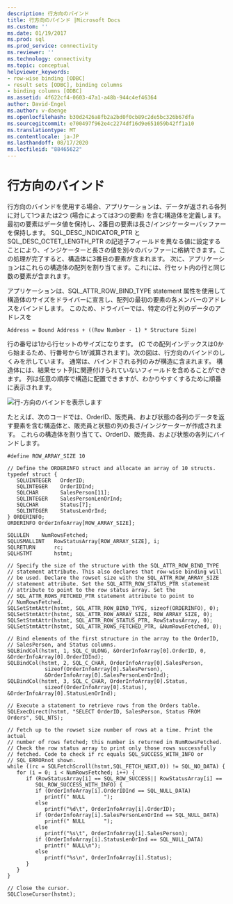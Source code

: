 ```yaml
---
description: 行方向のバインド
title: 行方向のバインド |Microsoft Docs
ms.custom: ''
ms.date: 01/19/2017
ms.prod: sql
ms.prod_service: connectivity
ms.reviewer: ''
ms.technology: connectivity
ms.topic: conceptual
helpviewer_keywords:
- row-wise binding [ODBC]
- result sets [ODBC], binding columns
- binding columns [ODBC]
ms.assetid: 4f622cf4-0603-47a1-a48b-944c4ef46364
author: David-Engel
ms.author: v-daenge
ms.openlocfilehash: b30d2426a8fb2a2bd0f0cb89c2de5bc326b67dfa
ms.sourcegitcommit: e700497f962e4c2274df16d9e651059b42ff1a10
ms.translationtype: MT
ms.contentlocale: ja-JP
ms.lasthandoff: 08/17/2020
ms.locfileid: "88465622"
---
```

# <a name="row-wise-binding"></a>行方向のバインド
行方向のバインドを使用する場合、アプリケーションは、データが返される各列に対して1つまたは2つ (場合によっては3つの要素) を含む構造体を定義します。 最初の要素はデータ値を保持し、2番目の要素は長さ/インジケーターバッファーを保持します。 SQL_DESC_INDICATOR_PTR と SQL_DESC_OCTET_LENGTH_PTR の記述子フィールドを異なる値に設定することにより、インジケーターと長さの値を別々のバッファーに格納できます。この処理が完了すると、構造体に3番目の要素が含まれます。 次に、アプリケーションはこれらの構造体の配列を割り当てます。これには、行セット内の行と同じ数の要素が含まれます。  
  
 アプリケーションは、SQL_ATTR_ROW_BIND_TYPE statement 属性を使用して構造体のサイズをドライバーに宣言し、配列の最初の要素の各メンバーのアドレスをバインドします。 このため、ドライバーでは、特定の行と列のデータのアドレスを  
  
```  
Address = Bound Address + ((Row Number - 1) * Structure Size)  
```  
  
 行の番号は1から行セットのサイズになります。 (C での配列インデックスは0から始まるため、行番号から1が減算されます)。次の図は、行方向のバインドのしくみを示しています。 通常は、バインドされる列のみが構造に含まれます。 構造体には、結果セット列に関連付けられていないフィールドを含めることができます。 列は任意の順序で構造に配置できますが、わかりやすくするために順番に表示されます。  
  
 ![行&#45;方向のバインドを表示します](../../../odbc/reference/develop-app/media/pr22.gif "pr22")  
  
 たとえば、次のコードでは、OrderID、販売員、および状態の各列のデータを返す要素を含む構造体と、販売員と状態の列の長さ/インジケーターが作成されます。 これらの構造体を割り当てて、OrderID、販売員、および状態の各列にバインドします。  
  
```  
#define ROW_ARRAY_SIZE 10  
  
// Define the ORDERINFO struct and allocate an array of 10 structs.  
typedef struct {  
   SQLUINTEGER   OrderID;  
   SQLINTEGER    OrderIDInd;  
   SQLCHAR       SalesPerson[11];  
   SQLINTEGER    SalesPersonLenOrInd;  
   SQLCHAR       Status[7];  
   SQLINTEGER    StatusLenOrInd;  
} ORDERINFO;  
ORDERINFO OrderInfoArray[ROW_ARRAY_SIZE];  
  
SQLULEN    NumRowsFetched;  
SQLUSMALLINT   RowStatusArray[ROW_ARRAY_SIZE], i;  
SQLRETURN      rc;  
SQLHSTMT       hstmt;  
  
// Specify the size of the structure with the SQL_ATTR_ROW_BIND_TYPE  
// statement attribute. This also declares that row-wise binding will  
// be used. Declare the rowset size with the SQL_ATTR_ROW_ARRAY_SIZE  
// statement attribute. Set the SQL_ATTR_ROW_STATUS_PTR statement  
// attribute to point to the row status array. Set the  
// SQL_ATTR_ROWS_FETCHED_PTR statement attribute to point to  
// NumRowsFetched.  
SQLSetStmtAttr(hstmt, SQL_ATTR_ROW_BIND_TYPE, sizeof(ORDERINFO), 0);  
SQLSetStmtAttr(hstmt, SQL_ATTR_ROW_ARRAY_SIZE, ROW_ARRAY_SIZE, 0);  
SQLSetStmtAttr(hstmt, SQL_ATTR_ROW_STATUS_PTR, RowStatusArray, 0);  
SQLSetStmtAttr(hstmt, SQL_ATTR_ROWS_FETCHED_PTR, &NumRowsFetched, 0);  
  
// Bind elements of the first structure in the array to the OrderID,  
// SalesPerson, and Status columns.  
SQLBindCol(hstmt, 1, SQL_C_ULONG, &OrderInfoArray[0].OrderID, 0, &OrderInfoArray[0].OrderIDInd);  
SQLBindCol(hstmt, 2, SQL_C_CHAR, OrderInfoArray[0].SalesPerson,  
            sizeof(OrderInfoArray[0].SalesPerson),  
            &OrderInfoArray[0].SalesPersonLenOrInd);  
SQLBindCol(hstmt, 3, SQL_C_CHAR, OrderInfoArray[0].Status,  
            sizeof(OrderInfoArray[0].Status), &OrderInfoArray[0].StatusLenOrInd);  
  
// Execute a statement to retrieve rows from the Orders table.  
SQLExecDirect(hstmt, "SELECT OrderID, SalesPerson, Status FROM Orders", SQL_NTS);  
  
// Fetch up to the rowset size number of rows at a time. Print the actual  
// number of rows fetched; this number is returned in NumRowsFetched.  
// Check the row status array to print only those rows successfully  
// fetched. Code to check if rc equals SQL_SUCCESS_WITH_INFO or  
// SQL_ERRORnot shown.  
while ((rc = SQLFetchScroll(hstmt,SQL_FETCH_NEXT,0)) != SQL_NO_DATA) {  
   for (i = 0; i < NumRowsFetched; i++) {  
      if (RowStatusArray[i] == SQL_ROW_SUCCESS|| RowStatusArray[i] ==   
         SQL_ROW_SUCCESS_WITH_INFO) {  
         if (OrderInfoArray[i].OrderIDInd == SQL_NULL_DATA)  
            printf(" NULL      ");  
         else  
            printf("%d\t", OrderInfoArray[i].OrderID);  
         if (OrderInfoArray[i].SalesPersonLenOrInd == SQL_NULL_DATA)  
            printf(" NULL      ");  
         else  
            printf("%s\t", OrderInfoArray[i].SalesPerson);  
         if (OrderInfoArray[i].StatusLenOrInd == SQL_NULL_DATA)  
            printf(" NULL\n");  
         else  
            printf("%s\n", OrderInfoArray[i].Status);  
      }  
   }  
}  
  
// Close the cursor.  
SQLCloseCursor(hstmt);  
```
